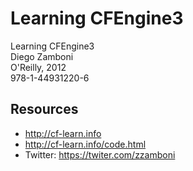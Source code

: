 Learning CFEngine3
==================

Learning CFEngine3  
Diego Zamboni  
O'Reilly, 2012  
978-1-44931220-6


Resources
---------

 - <http://cf-learn.info>
 - <http://cf-learn.info/code.html>
 - Twitter: <https://twiter.com/zzamboni>

